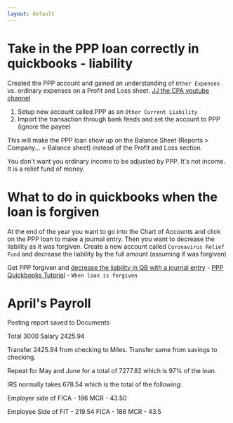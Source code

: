 ```yaml
---
layout: default
---
```


# Take in the PPP loan correctly in quickbooks - liability

Created the PPP account and gained an understanding of `Other Expenses` vs. ordinary expenses on a Profit and Loss sheet. [JJ the CPA youtube channel](https://www.youtube.com/watch?v=2Y5woSialVU)

1. Setup new account called PPP as an `Other Current Liability`
2. Import the transaction through bank feeds and set the account to PPP (ignore the payee)

This will make the PPP loan show up on the Balance Sheet (Reports > Company... > Balance sheet) instead of the Profit and Loss section.

You don't want you ordinary income to be adjusted by PPP. It's not income. It is a relief fund of money.

# What to do in quickbooks when the loan is forgiven

At the end of the year you want to go into the Chart of Accounts and click on the PPP loan to make a journal entry. Then you want to decrease the liability as it was forgiven. Create a new account called `Coronavirus Relief Fund` and decrease the liability by the full amount (assuming if was forgiven)

Get PPP forgiven and [decrease the liability in QB with a journal entry](https://www.youtube.com/watch?v=2eTJBceecuM) - [PPP Quickbooks Tutorial](https://quickbooks.intuit.com/learn-support/en-us/banking/how-do-i-enter-the-ppp-loan-into-my-deposit/00/542685) - `When loan is forgiven`


# April's Payroll

Posting report saved to Documents

Total 3000
Salary 2425.94

Transfer 2425.94 from checking to Miles.
Transfer same from savings to checking.

Repeat for May and June for a total of 7277.82 which is 97% of the loan.

IRS normally takes 678.54 which is the total of the following:

Employer side of
FICA - 186
MCR -  43.50

Employee Side of
FIT - 219.54
FICA - 186
MCR - 43.5

